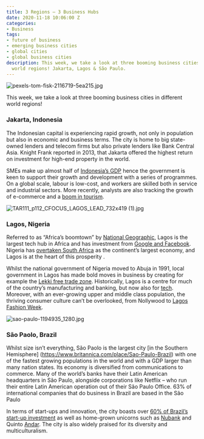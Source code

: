 ```yaml
---
title: 3 Regions – 3 Business Hubs
date: 2020-11-18 10:06:00 Z
categories:
- Business
tags:
- future of business
- emerging business cities
- global cities
- global business cities
description: This week, we take a look at three booming business cities in different
  world regions! Jakarta, Lagos & São Paulo.
---
```


![pexels-tom-fisk-2116719-5ea215.jpg](/uploads/pexels-tom-fisk-2116719-5ea215.jpg)

This week, we take a look at three booming business cities in different world regions!

### Jakarta, Indonesia

The Indonesian capital is experiencing rapid growth, not only in population but also in economic and business terms. The city is home to big state-owned lenders and telecom firms but also private lenders like Bank Central Asia. Knight Frank reported in 2013, that Jakarta offered the highest return on investment for high-end property in the world.

SMEs make up almost half of [Indonesia’s GDP](https://www.aseanbriefing.com/news/city-spotlight-investing-in-jakarta/) hence the government is keen to support their growth and development with a series of programmes. On a global scale, labour is low-cost, and workers are skilled both in service and industrial sectors. More recently, analysts are also tracking the growth of e-commerce and a [boom in tourism](https://www.indonesia.travel/uk/en/news/jakarta-in-world-s-top-ten-fastest-growing-tourism-cities).

![TAR111_p112_CFOCUS_LAGOS_LEAD_732x419 (1).jpg](/uploads/TAR111_p112_CFOCUS_LAGOS_LEAD_732x419%20(1).jpg)
### Lagos, Nigeria

Referred to as “Africa’s boomtown” by [National Geographic](https://www.nationalgeographic.com/magazine/2015/01/lagos-nigeria-africas-first-city/), Lagos is the largest tech hub in Africa and has investment from [Google and Facebook](https://www.weforum.org/agenda/2019/07/the-next-startup-cities-that-will-transform-the-global-economy/#:~:text=The%20newest%20list%20shows%20Silicon,start%2Dups%20and%20small%20businesses.). Nigeria has [overtaken South Africa](https://www.bloomberg.com/news/articles/2020-03-03/nigeria-now-tops-south-africa-as-the-continent-s-biggest-economy) as the continent’s largest economy, and Lagos is at the heart of this prosperity .

Whilst the national government of Nigeria moved to Abuja in 1991, local government in Lagos has made bold moves in business by creating for example the [Lekki free trade zone](http://lfzdc.org/). Historically, Lagos is a centre for much of the country’s manufacturing and banking, but now also for [tech](https://www.ft.com/content/ff0595e4-26de-11e8-b27e-cc62a39d57a0). 
Moreover, with an ever-growing upper and middle class population, the thriving consumer culture can’t be overlooked, from Nollywood to [Lagos Fashion Week](https://www.vogue.com/vogueworld/slideshow/lagos-nigeria-street-style-fashion-week). 

![sao-paulo-1194935_1280.jpg](/uploads/sao-paulo-1194935_1280.jpg)
### São Paolo, Brazil

Whilst size isn’t everything, São Paolo is the largest city [in the Southern Hemisphere] (https://www.britannica.com/place/Sao-Paulo-Brazil) with one of the fastest growing populations in the world and with a GDP larger than many nation states. Its economy is diversified from communications to commerce. 
Many of the world’s banks have their Latin American headquarters in São Paulo, alongside corporations like Netflix – who run their entire Latin American operation out of their São Paulo Office. 63% of international companies that do business in Brazil are based in the São Paulo 

In terms of start-ups and innovation, the city boasts over [60% of Brazil’s start-up investment](https://www.forbes.com/sites/angelicamarideoliveira/2019/03/29/sao-paulo-the-brazilian-innovation-ecosystem-is-ready-for-business/?sh=3bbdabfd10f9) as well as home-grown unicorns such as [Nubank](https://www.forbes.com/sites/angelicamarideoliveira/2018/09/29/nubank-driving-financial-services-competition-in-brazil/?sh=1d98e9b81174) and Quinto [Andar](https://www.forbes.com/sites/angelicamarideoliveira/2019/01/10/quinto-andar-the-brazilian-startup-changing-the-rentals-market-plans-further-disruption/?sh=5818e25d5fa2). The city is also widely praised for its diversity and multiculturalism. 
